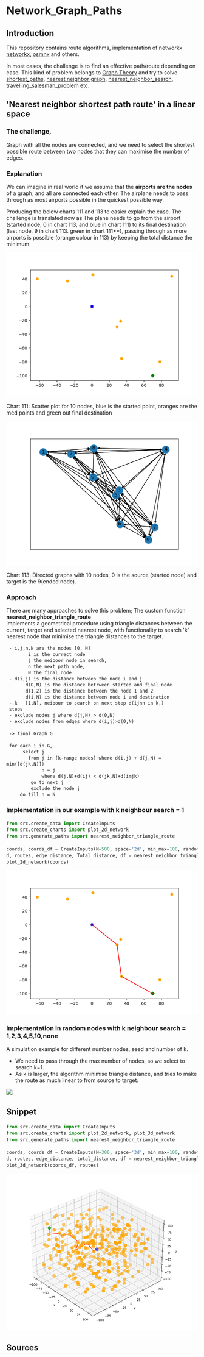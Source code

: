 # Network_Graph_Paths

## Introduction
This repository contains route algorithms, implementation
of networkx [networkx](https://networkx.org/), [osmnx](https://osmnx.readthedocs.io/en/stable/)
and others. 

In most cases, the challenge is to find an effective path/route depending on case. 
This kind of problem belongs to [Graph Theory](https://en.wikipedia.org/wiki/Graph_theory)
and try to solve
[shortest_paths](https://en.wikipedia.org/wiki/Shortest_path_problem),
[nearest neighbor graph](https://en.wikipedia.org/wiki/Nearest_neighbor_graph),
[nearest_neighbor_search](https://en.wikipedia.org/wiki/Nearest_neighbor_search),
[travelling_salesman_problem](https://en.wikipedia.org/wiki/Travelling_salesman_problem) etc. 


## 'Nearest neighbor shortest path route' in a linear space

### The challenge,

Graph with all the nodes are connected, and we need to select the shortest possible route between two nodes 
that they can maximise the number of edges. 

### Explanation
We can imagine in real world if we assume that the **airports are the nodes** of a graph, and all are connected
each other. The airplane needs to pass through as most airports possible in the quickest possible way.

Producing the below charts 111 and 113 to easier explain the case. The challenge is translated now as 
The plane needs to go from the airport (started node, 0 in chart 113, and blue in chart 111) to 
its final destination (last node, 9 in chart 113. green in chart 111**), passing through as more airports is possible 
(orange colour in 113) by keeping the total distance the minimum.

![plot](./output/pictures/example111.png)

Chart 111: Scatter plot for 10 nodes, blue is the started point, oranges are the med points and green out final destination

![plot](./output/pictures/example113.png)

Chart 113: Directed graphs with 10 nodes, 0 is the source (started node) and target is the 9(ended node).

### Approach
There are many approaches to solve this problem; The custom function **nearest_neighbor_triangle_route**  
implements a geometrical procedure using triangle distances between the current, target and selected nearest node, 
with functionality to search 'k' nearest node that minimise the triangle distances to the target.  

```
 - i,j,n,N are the nodes [0, N]
        i is the currect node 
        j the neiboor node in search, 
        n the next path node, 
        N the final node      
 - d(i,j) is the distance between the node i and j
       d(O,N) is the distance betrween started and final node
       d(1,2) is the distance between the node 1 and 2
       d(i,N) is the distance between node i and destination
 - k   [1,N], neibour to search on next step d(ijnn in k,)      
 steps
 - exclude nodes j where d(j,N) > d(0,N)       
 - exclude nodes from edges where d(i,j)>d(0,N)
 
 -> final Graph G
 
 for each i in G,  
      select j 
        from j in [k-range nodes] where d(i,j) + d(j,N) = min([d(jk,N)])
             n = j
             where d(j,N)+d(ij) < d(jk,N)+d(imjk)
         go to next j
         exclude the node j
     do till n = N               
```

### Implementation in our example with k neighbour search = 1

```python
from src.create_data import CreateInputs
from src.create_charts import plot_2d_network
from src.generate_paths import nearest_neighbor_triangle_route

coords, coords_df = CreateInputs(N=500, space='2d', min_max=100, random_seed=1).generate()
d, routes, edge_distance, Total_distance, df = nearest_neighbor_triangle_route(coords, k=1)
plot_2d_network(coords)
```
![plot](./output/pictures/example112.png)


### Implementation in random nodes with k neighbour search = 1,2,3,4,5,10,none
A simulation example for different number nodes, seed and number of k. 
 - We need to pass through the max number of nodes, so we select to search k=1. 
 - As k is larger, the algorithm minimise triangle distance, and tries to make the route as much linear to 
   from source to target.

![](./output/pictures/gif_2d_routes.gif)


## Snippet

```python
from src.create_data import CreateInputs
from src.create_charts import plot_2d_network, plot_3d_network
from src.generate_paths import nearest_neighbor_triangle_route

coords, coords_df = CreateInputs(N=300, space='3d', min_max=100, random_seed=1).generate()
d, routes, edge_distance, total_distance, df = nearest_neighbor_triangle_route(coords, k=1)
plot_3d_network(coords_df, routes)
```
![plot](./output/pictures/example221b.png)

## Sources
